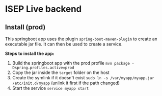 # ISEP Live backend

## Install (prod)
This springboot app uses the plugin `spring-boot-maven-plugin` to create an executable jar file.
It can then be used to create a service.

**Steps to install the app:**
1. Build the springboot app with the prod profile `mvn package -Dspring.profiles.active=prod`
2. Copy the jar inside the `target` folder on the host
3. Create the symlink if it doesn't exist `sudo ln -s /var/myapp/myapp.jar /etc/init.d/myapp` 
(unlink it first if the path changed)
4. Start the service `service myapp start`

